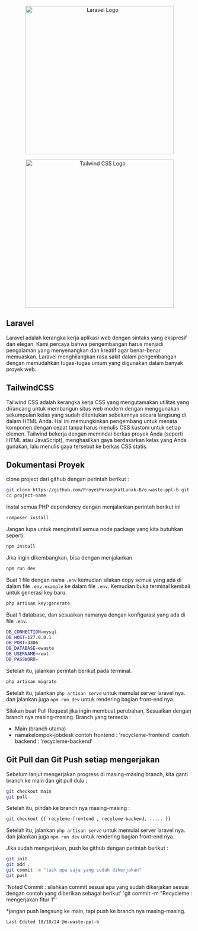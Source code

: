<p align="center"><a href="https://laravel.com" target="_blank"><img src="https://raw.githubusercontent.com/laravel/art/master/logo-lockup/5%20SVG/2%20CMYK/1%20Full%20Color/laravel-logolockup-cmyk-red.svg" width="400" alt="Laravel Logo"></a></p>

<p align="center"><a href="https://tailwindcss.com" target="_blank"><img src="https://tailwindcss.com/_next/static/media/tailwindcss-logomark.a51e1a4d6bcfdd4098e12af751b3b2ce.svg" width="400" alt="Tailwind CSS Logo"></a></p>

## Laravel

Laravel adalah kerangka kerja aplikasi web dengan sintaks yang ekspresif dan elegan. Kami percaya bahwa pengembangan harus menjadi pengalaman yang menyenangkan dan kreatif agar benar-benar memuaskan. Laravel menghilangkan rasa sakit dalam pengembangan dengan memudahkan tugas-tugas umum yang digunakan dalam banyak proyek web.

## TailwindCSS

Tailwind CSS adalah kerangka kerja CSS yang mengutamakan utilitas yang dirancang untuk membangun situs web modern dengan menggunakan sekumpulan kelas yang sudah ditentukan sebelumnya secara langsung di dalam HTML Anda. Hal ini memungkinkan pengembang untuk menata komponen dengan cepat tanpa harus menulis CSS kustom untuk setiap elemen. Tailwind bekerja dengan memindai berkas proyek Anda (seperti HTML atau JavaScript), menghasilkan gaya berdasarkan kelas yang Anda gunakan, lalu menulis gaya tersebut ke berkas CSS statis.

## Dokumentasi Proyek

clone project dari github dengan perintah berikut :

```bash
git clone https://github.com/ProyekPerangkatLunak-B/e-waste-ppl-b.git 'project-name'
cd project-name
```

Instal semua PHP dependency dengan menjalankan perintah berikut ini

```bash
composer install
```

Jangan lupa untuk menginstall semua node package yang kita butuhkan seperti:

```bash
npm install
```

Jika ingin dikembangkan, bisa dengan menjalankan

```bash
npm run dev
```

Buat 1 file dengan nama `.env` kemudian silakan copy semua yang ada di dalam file `.env.example` ke dalam file `.env`. Kemudian buka terminal kembali untuk generasi key baru.

```bash
php artisan key:generate
```

Buat 1 database, dan sesuaikan namanya dengan konfigurasi yang ada di file `.env`.

```bash
DB_CONNECTION=mysql
DB_HOST=127.0.0.1
DB_PORT=3306
DB_DATABASE=ewaste
DB_USERNAME=root
DB_PASSWORD=
```

Setelah itu, jalankan perintah berikut pada terminal.

```bash
php artisan migrate
```

Setelah itu, jalankan `php artisan serve` untuk memulai server laravel nya.
dan jalankan juga `npm run dev` untuk rendering bagian front-end nya.

Silakan buat Pull Request jika ingin membuat perubahan, Sesuaikan dengan branch nya masing-masing.
Branch yang tersedia :

- Main (branch utama)
- namakelompok-jobdesk
  contoh frontend :
  'recycleme-frontend'
  contoh backend :
  'recycleme-backend'

## Git Pull dan Git Push setiap mengerjakan

Sebelum lanjut mengerjakan progress di masing-masing branch, kita ganti branch ke main dan git pull dulu :

```bash
git checkout main
git pull
```

Setelah itu, pindah ke branch nya masing-masing :

```bash
git checkout {{ recyleme-frontend , recyleme-backend, ..... }}
```

Setelah itu, jalankan `php artisan serve` untuk memulai server laravel nya.
dan jalankan juga `npm run dev` untuk rendering bagian front-end nya.

Jika sudah mengerjakan, push ke github dengan perintah berikut :

```bash
git init
git add .
git commit -m "task apa saja yang sudah dikerjakan"
git push
```

'Noted Commit : silahkan commit sesuai apa yang sudah dikerjakan sesuai dengan contoh yang diberikan sebagai berikut'
'git commit -m "Recycleme : mengerjakan fitur 1"'

\*jangan push langsung ke main, tapi push ke branch nya masing-masing.

`Last Edited 18/10/24 @e-waste-ppl-b`
